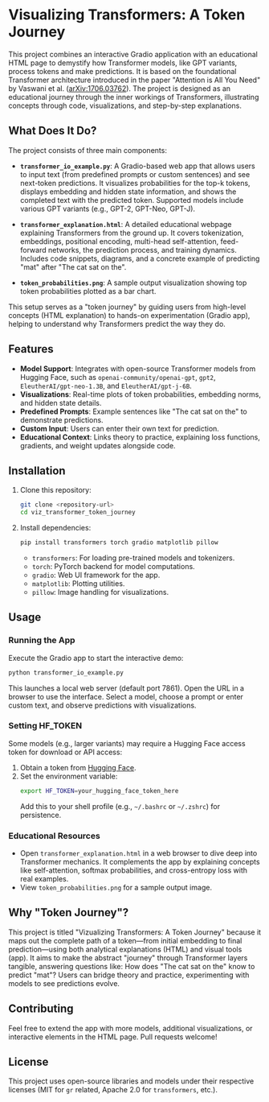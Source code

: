 # Visualizing Transformers: A Token Journey

This project combines an interactive Gradio application with an educational HTML page to demystify how Transformer models, like GPT variants, process tokens and make predictions. It is based on the foundational Transformer architecture introduced in the paper "Attention is All You Need" by Vaswani et al. ([arXiv:1706.03762](https://arxiv.org/pdf/1706.03762)). The project is designed as an educational journey through the inner workings of Transformers, illustrating concepts through code, visualizations, and step-by-step explanations.

## What Does It Do?

The project consists of three main components:

- **`transformer_io_example.py`**: A Gradio-based web app that allows users to input text (from predefined prompts or custom sentences) and see next-token predictions. It visualizes probabilities for the top-k tokens, displays embedding and hidden state information, and shows the completed text with the predicted token. Supported models include various GPT variants (e.g., GPT-2, GPT-Neo, GPT-J).

- **`transformer_explanation.html`**: A detailed educational webpage explaining Transformers from the ground up. It covers tokenization, embeddings, positional encoding, multi-head self-attention, feed-forward networks, the prediction process, and training dynamics. Includes code snippets, diagrams, and a concrete example of predicting "mat" after "The cat sat on the".

- **`token_probabilities.png`**: A sample output visualization showing top token probabilities plotted as a bar chart.

This setup serves as a "token journey" by guiding users from high-level concepts (HTML explanation) to hands-on experimentation (Gradio app), helping to understand why Transformers predict the way they do.

## Features

- **Model Support**: Integrates with open-source Transformer models from Hugging Face, such as `openai-community/openai-gpt`, `gpt2`, `EleutherAI/gpt-neo-1.3B`, and `EleutherAI/gpt-j-6B`.
- **Visualizations**: Real-time plots of token probabilities, embedding norms, and hidden state details.
- **Predefined Prompts**: Example sentences like "The cat sat on the" to demonstrate predictions.
- **Custom Input**: Users can enter their own text for prediction.
- **Educational Context**: Links theory to practice, explaining loss functions, gradients, and weight updates alongside code.

## Installation

1. Clone this repository:
   ```bash
   git clone <repository-url>
   cd viz_transformer_token_journey
   ```

2. Install dependencies:
   ```bash
   pip install transformers torch gradio matplotlib pillow
   ```

   - `transformers`: For loading pre-trained models and tokenizers.
   - `torch`: PyTorch backend for model computations.
   - `gradio`: Web UI framework for the app.
   - `matplotlib`: Plotting utilities.
   - `pillow`: Image handling for visualizations.

## Usage

### Running the App
Execute the Gradio app to start the interactive demo:
```bash
python transformer_io_example.py
```
This launches a local web server (default port 7861). Open the URL in a browser to use the interface. Select a model, choose a prompt or enter custom text, and observe predictions with visualizations.

### Setting HF_TOKEN
Some models (e.g., larger variants) may require a Hugging Face access token for download or API access:
1. Obtain a token from [Hugging Face](https://huggingface.co/settings/tokens).
2. Set the environment variable:
   ```bash
   export HF_TOKEN=your_hugging_face_token_here
   ```
   Add this to your shell profile (e.g., `~/.bashrc` or `~/.zshrc`) for persistence.

### Educational Resources
- Open `transformer_explanation.html` in a web browser to dive deep into Transformer mechanics. It complements the app by explaining concepts like self-attention, softmax probabilities, and cross-entropy loss with real examples.
- View `token_probabilities.png` for a sample output image.

## Why "Token Journey"?

This project is titled "Vizualizing Transformers: A Token Journey" because it maps out the complete path of a token—from initial embedding to final prediction—using both analytical explanations (HTML) and visual tools (app). It aims to make the abstract "journey" through Transformer layers tangible, answering questions like: How does "The cat sat on the" know to predict "mat"? Users can bridge theory and practice, experimenting with models to see predictions evolve.

## Contributing

Feel free to extend the app with more models, additional visualizations, or interactive elements in the HTML page. Pull requests welcome!

## License

This project uses open-source libraries and models under their respective licenses (MIT for `gr` related, Apache 2.0 for `transformers`, etc.).
